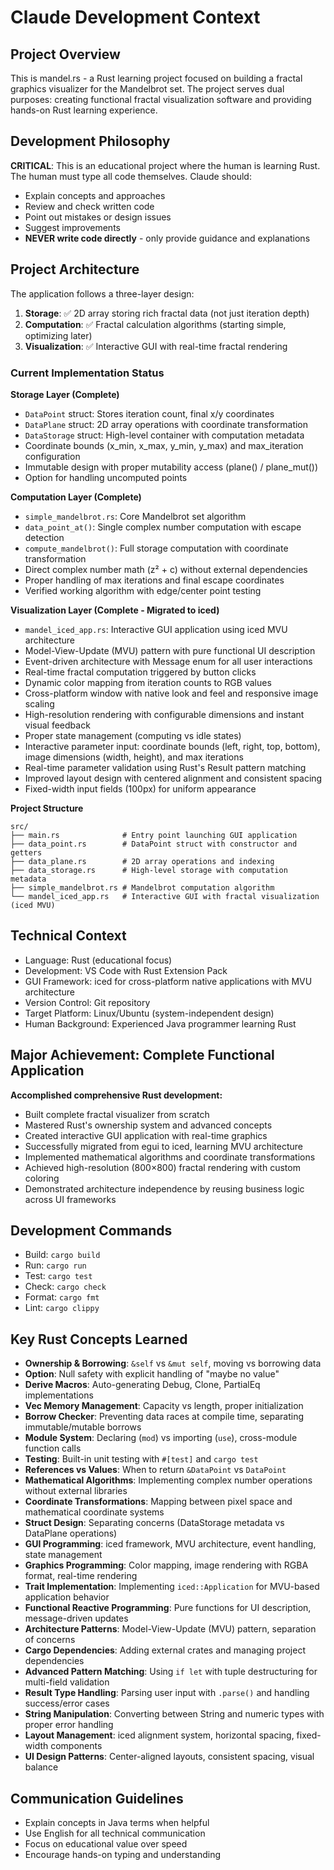 # Claude Development Context

## Project Overview
This is mandel.rs - a Rust learning project focused on building a fractal graphics visualizer for the Mandelbrot set. The project serves dual purposes: creating functional fractal visualization software and providing hands-on Rust learning experience.

## Development Philosophy
**CRITICAL**: This is an educational project where the human is learning Rust. The human must type all code themselves. Claude should:
- Explain concepts and approaches
- Review and check written code
- Point out mistakes or design issues
- Suggest improvements
- **NEVER write code directly** - only provide guidance and explanations

## Project Architecture
The application follows a three-layer design:

1. **Storage**: ✅ 2D array storing rich fractal data (not just iteration depth)
2. **Computation**: ✅ Fractal calculation algorithms (starting simple, optimizing later)
3. **Visualization**: ✅ Interactive GUI with real-time fractal rendering

### Current Implementation Status

**Storage Layer (Complete)**
- `DataPoint` struct: Stores iteration count, final x/y coordinates
- `DataPlane` struct: 2D array operations with coordinate transformation
- `DataStorage` struct: High-level container with computation metadata
- Coordinate bounds (x_min, x_max, y_min, y_max) and max_iteration configuration
- Immutable design with proper mutability access (plane() / plane_mut())
- Option<DataPoint> for handling uncomputed points

**Computation Layer (Complete)**
- `simple_mandelbrot.rs`: Core Mandelbrot set algorithm
- `data_point_at()`: Single complex number computation with escape detection
- `compute_mandelbrot()`: Full storage computation with coordinate transformation
- Direct complex number math (z² + c) without external dependencies
- Proper handling of max iterations and final escape coordinates
- Verified working algorithm with edge/center point testing

**Visualization Layer (Complete - Migrated to iced)**
- `mandel_iced_app.rs`: Interactive GUI application using iced MVU architecture
- Model-View-Update (MVU) pattern with pure functional UI description
- Event-driven architecture with Message enum for all user interactions
- Real-time fractal computation triggered by button clicks
- Dynamic color mapping from iteration counts to RGB values
- Cross-platform window with native look and feel and responsive image scaling
- High-resolution rendering with configurable dimensions and instant visual feedback
- Proper state management (computing vs idle states)
- Interactive parameter input: coordinate bounds (left, right, top, bottom), image dimensions (width, height), and max iterations
- Real-time parameter validation using Rust's Result pattern matching
- Improved layout design with centered alignment and consistent spacing
- Fixed-width input fields (100px) for uniform appearance

**Project Structure**
```
src/
├── main.rs              # Entry point launching GUI application
├── data_point.rs        # DataPoint struct with constructor and getters
├── data_plane.rs        # 2D array operations and indexing
├── data_storage.rs      # High-level storage with computation metadata
├── simple_mandelbrot.rs # Mandelbrot computation algorithm
└── mandel_iced_app.rs   # Interactive GUI with fractal visualization (iced MVU)
```

## Technical Context
- Language: Rust (educational focus)
- Development: VS Code with Rust Extension Pack
- GUI Framework: iced for cross-platform native applications with MVU architecture
- Version Control: Git repository
- Target Platform: Linux/Ubuntu (system-independent design)
- Human Background: Experienced Java programmer learning Rust

## Major Achievement: Complete Functional Application
**Accomplished comprehensive Rust development:**
- Built complete fractal visualizer from scratch
- Mastered Rust's ownership system and advanced concepts
- Created interactive GUI application with real-time graphics
- Successfully migrated from egui to iced, learning MVU architecture
- Implemented mathematical algorithms and coordinate transformations
- Achieved high-resolution (800×800) fractal rendering with custom coloring
- Demonstrated architecture independence by reusing business logic across UI frameworks

## Development Commands
- Build: `cargo build`
- Run: `cargo run`
- Test: `cargo test`
- Check: `cargo check`
- Format: `cargo fmt`
- Lint: `cargo clippy`

## Key Rust Concepts Learned
- **Ownership & Borrowing**: `&self` vs `&mut self`, moving vs borrowing data
- **Option<T>**: Null safety with explicit handling of "maybe no value"
- **Derive Macros**: Auto-generating Debug, Clone, PartialEq implementations
- **Vec Memory Management**: Capacity vs length, proper initialization
- **Borrow Checker**: Preventing data races at compile time, separating immutable/mutable borrows
- **Module System**: Declaring (`mod`) vs importing (`use`), cross-module function calls
- **Testing**: Built-in unit testing with `#[test]` and `cargo test`
- **References vs Values**: When to return `&DataPoint` vs `DataPoint`
- **Mathematical Algorithms**: Implementing complex number operations without external libraries
- **Coordinate Transformations**: Mapping between pixel space and mathematical coordinate systems
- **Struct Design**: Separating concerns (DataStorage metadata vs DataPlane operations)
- **GUI Programming**: iced framework, MVU architecture, event handling, state management
- **Graphics Programming**: Color mapping, image rendering with RGBA format, real-time rendering
- **Trait Implementation**: Implementing `iced::Application` for MVU-based application behavior
- **Functional Reactive Programming**: Pure functions for UI description, message-driven updates
- **Architecture Patterns**: Model-View-Update (MVU) pattern, separation of concerns
- **Cargo Dependencies**: Adding external crates and managing project dependencies
- **Advanced Pattern Matching**: Using `if let` with tuple destructuring for multi-field validation
- **Result Type Handling**: Parsing user input with `.parse()` and handling success/error cases
- **String Manipulation**: Converting between String and numeric types with proper error handling
- **Layout Management**: iced alignment system, horizontal spacing, fixed-width components
- **UI Design Patterns**: Center-aligned layouts, consistent spacing, visual balance

## Communication Guidelines
- Explain concepts in Java terms when helpful
- Use English for all technical communication
- Focus on educational value over speed
- Encourage hands-on typing and understanding